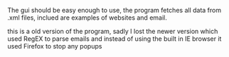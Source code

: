 The gui should be easy enough to use, the program fetches all data from .xml files, inclued are examples of websites and email.

this is a old version of the program, sadly I lost the newer version which used RegEX to parse emails and instead of using the built in IE browser it used Firefox to stop any popups
